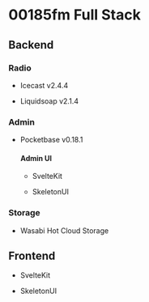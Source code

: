 # 00185fm Full Stack

## Backend

### Radio

- Icecast v2.4.4

- Liquidsoap v2.1.4

### Admin

- Pocketbase v0.18.1

  #### Admin UI

  - SvelteKit

  - SkeletonUI

### Storage

- Wasabi Hot Cloud Storage

## Frontend

- SvelteKit

- SkeletonUI
